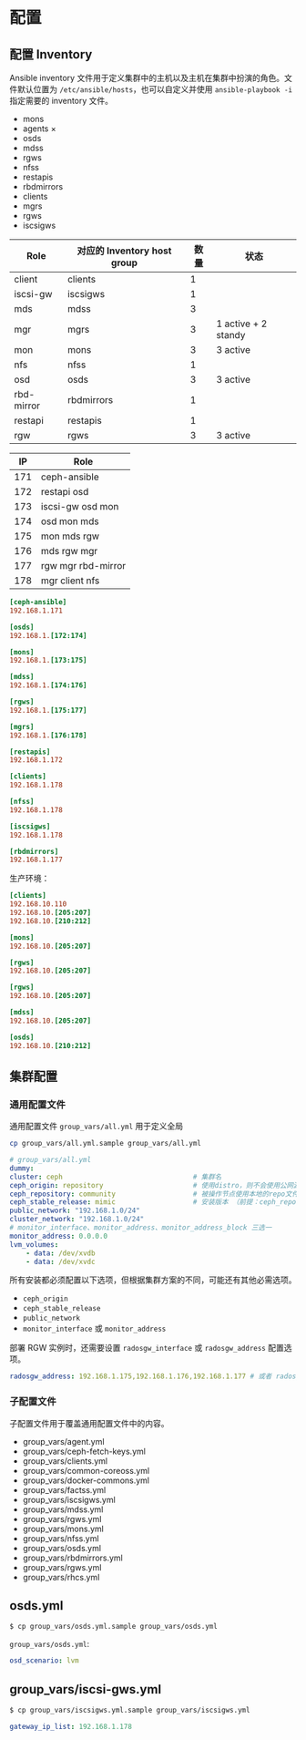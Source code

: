 # 配置

## 配置 Inventory

Ansible inventory 文件用于定义集群中的主机以及主机在集群中扮演的角色。文件默认位置为 `/etc/ansible/hosts`，也可以自定义并使用 `ansible-playbook -i` 指定需要的 inventory 文件。

* mons
* agents ×
* osds
* mdss
* rgws
* nfss
* restapis
* rbdmirrors
* clients
* mgrs
* rgws
* iscsigws

| Role       | 对应的 Inventory host group | 数量 | 状态                |
| ---------- | --------------------------- | ---- | ------------------- |
| client     | clients                     | 1    |                     |
| iscsi-gw   | iscsigws                    | 1    |                     |
| mds        | mdss                        | 3    |                     |
| mgr        | mgrs                        | 3    | 1 active + 2 standy |
| mon        | mons                        | 3    | 3 active            |
| nfs        | nfss                        | 1    |                     |
| osd        | osds                        | 3    | 3 active            |
| rbd-mirror | rbdmirrors                  | 1    |                     |
| restapi    | restapis                    | 1    |                     |
| rgw        | rgws                        | 3    | 3 active            |

| IP  | Role               |
| --- | ------------------ |
| 171 | ceph-ansible       |
| 172 | restapi osd        |
| 173 | iscsi-gw osd mon   |
| 174 | osd mon mds        |
| 175 | mon mds rgw        |
| 176 | mds rgw mgr        |
| 177 | rgw mgr rbd-mirror |
| 178 | mgr client nfs     |

```ini
[ceph-ansible]
192.168.1.171

[osds]
192.168.1.[172:174]

[mons]
192.168.1.[173:175]

[mdss]
192.168.1.[174:176]

[rgws]
192.168.1.[175:177]

[mgrs]
192.168.1.[176:178]

[restapis]
192.168.1.172

[clients]
192.168.1.178

[nfss]
192.168.1.178

[iscsigws]
192.168.1.178

[rbdmirrors]
192.168.1.177
```

生产环境：

```ini
[clients]
192.168.10.110
192.168.10.[205:207]
192.168.10.[210:212]

[mons]
192.168.10.[205:207]

[rgws]
192.168.10.[205:207]

[rgws]
192.168.10.[205:207]

[mdss]
192.168.10.[205:207]

[osds]
192.168.10.[210:212]
```

## 集群配置

### 通用配置文件

通用配置文件 `group_vars/all.yml` 用于定义全局

```bash
cp group_vars/all.yml.sample group_vars/all.yml
```

```yaml
# group_vars/all.yml
dummy:
cluster: ceph                                # 集群名
ceph_origin: repository                      # 使用distro，则不会使用公网源
ceph_repository: community                   # 被操作节点使用本地的repo文件
ceph_stable_release: mimic                   # 安装版本 （前提：ceph_repository == community）
public_network: "192.168.1.0/24"
cluster_network: "192.168.1.0/24"
# monitor_interface、monitor_address、monitor_address_block 三选一
monitor_address: 0.0.0.0
lvm_volumes:
    - data: /dev/xvdb
    - data: /dev/xvdc
```

所有安装都必须配置以下选项，但根据集群方案的不同，可能还有其他必需选项。

* `ceph_origin`
* `ceph_stable_release`
* `public_network`
* `monitor_interface` 或 `monitor_address`

部署 RGW 实例时，还需要设置 `radosgw_interface` 或 `radosgw_address` 配置选项。

```yaml
radosgw_address: 192.168.1.175,192.168.1.176,192.168.1.177 # 或者 radosgw_address: {{ radosgw_address }}
```

### 子配置文件

子配置文件用于覆盖通用配置文件中的内容。

* group_vars/agent.yml
* group_vars/ceph-fetch-keys.yml
* group_vars/clients.yml
* group_vars/common-coreoss.yml
* group_vars/docker-commons.yml
* group_vars/factss.yml
* group_vars/iscsigws.yml
* group_vars/mdss.yml
* group_vars/rgws.yml
* group_vars/mons.yml
* group_vars/nfss.yml
* group_vars/osds.yml
* group_vars/rbdmirrors.yml
* group_vars/rgws.yml
* group_vars/rhcs.yml

## osds.yml

```bash
$ cp group_vars/osds.yml.sample group_vars/osds.yml
```

`group_vars/osds.yml`:

```yml
osd_scenario: lvm
```

## group_vars/iscsi-gws.yml

```bash
$ cp group_vars/iscsigws.yml.sample group_vars/iscsigws.yml
```

```yml
gateway_ip_list: 192.168.1.178
```